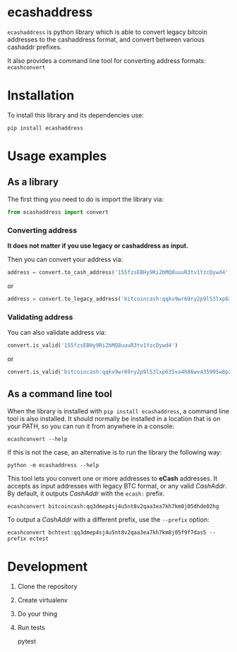 
# ecashaddress
`ecashaddress` is python library which is able to convert legacy bitcoin addresses to the cashaddress format,
and convert between various cashaddr prefixes.

It also provides a command line tool for converting address formats: `ecashconvert`

# Installation
To install this library and its dependencies use:

    pip install ecashaddress

# Usage examples

## As a library
The first thing you need to do is import the library via:

```python
from ecashaddress import convert
```
### Converting address
**It does not matter if you use legacy or cashaddress as input.**

Then you can convert your address via:

```python
address = convert.to_cash_address('155fzsEBHy9Ri2bMQ8uuuR3tv1YzcDywd4')
```

or

```python
address = convert.to_legacy_address('bitcoincash:qqkv9wr69ry2p9l53lxp635va4h86wv435995w8p2h')
```
### Validating address
You can also validate address via:

```python
convert.is_valid('155fzsEBHy9Ri2bMQ8uuuR3tv1YzcDywd4')
```

or

```python
convert.is_valid('bitcoincash:qqkv9wr69ry2p9l53lxp635va4h86wv435995w8p2h')
```

## As a command line tool
When the library is installed with `pip install ecashaddress`, a command line
tool is also installed. It should normally be installed in a location that is
on your PATH, so you can run it from anywhere in a console:

    ecashconvert --help

If this is not the case, an alternative is to run the library the following way:

    python -m ecashaddress --help

This tool lets you convert one or more addresses to **eCash** addresses. It accepts
as input addresses with legacy BTC format, or any valid *CashAddr*. By default, it
outputs *CashAddr* with the `ecash:` prefix.

    ecashconvert bitcoincash:qq3dmep4sj4u5nt8v2qaa3ea7kh7km8j05dhde02hg

To output a *CashAddr* with a different prefix, use the `--prefix` option:

    ecashconvert bchtest:qq3dmep4sj4u5nt8v2qaa3ea7kh7km8j05f9f7das5 --prefix ectest

# Development

1. Clone the repository
2. Create virtualenv
4. Do your thing
5. Run tests


    pytest
